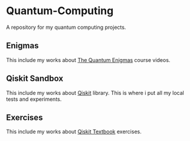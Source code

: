 # Quantum-Computing

A repository for my quantum computing projects.

## Enigmas

This include my works about [The Quantum Enigmas](https://www.youtube.com/watch?v=yCRh_YzCqQw&list=PLtn704u3JW-K4q9YkQWTfWRxaq-9oLfJ3&ab_channel=Institutquantiquedel%27Universit%C3%A9deSherbrooke) course videos.

## Qiskit Sandbox

This include my works about [Qiskit](https://qiskit.org/) library. This is where i put all my local tests and experiments.

## Exercises

This include my works about [Qiskit Textbook](https://qiskit.org/learn) exercises.
